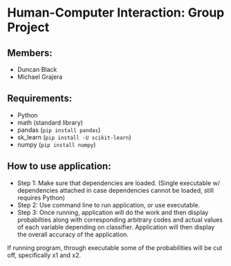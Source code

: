  # Human-Computer Interaction: Group Project
## Members:
- Duncan Black 
- Michael Grajera
  
## Requirements:

- Python
- math (standard library)
- pandas (`pip install pandas`)
- sk_learn (`pip install -U scikit-learn`)
- numpy (`pip install numpy`)

## How to use application:
 - Step 1: Make sure that dependencies are loaded. (Single executable w/ dependencies attached in case dependencies cannot be loaded, still requires Python)
 - Step 2: Use command line to run application, or use executable. 
 - Step 3: Once running, application will do the work and then display probabilties along with corresponding arbitrary codes and actual values of each variable
           depending on classifier. Application will then display the overall accuracy of the application. 
           
If running program, through executable some of the probabilities will be cut off, specifically x1 and x2.
